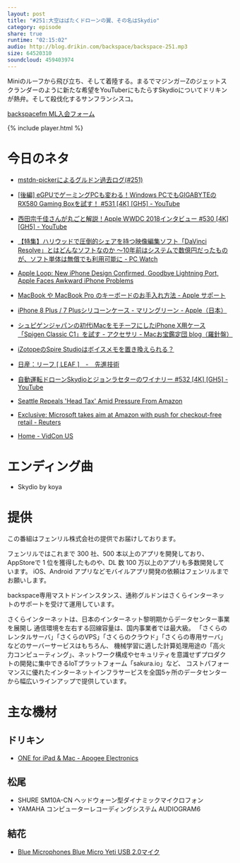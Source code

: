 ```yaml
---
layout: post
title: "#251:大空はばたくドローンの翼、その名はSkydio"
category: episode
share: true
runtime: "02:15:02"
audio: http://blog.drikin.com/backspace/backspace-251.mp3
size: 64520310
soundcloud: 459403974
---
```


Miniのルーフから飛び立ち、そして着陸する。まるでマジンガーZのジェットスクランダーのように新たな希望をYouTuberにもたらすSkydioについてドリキンが熱弁。そして殺伐化するサンフランシスコ。

[backspacefm ML入会フォーム](http://backspace.us11.list-manage.com/subscribe?u=09c933bd3997c1d16dbed156a&id=84b6529b91)

{% include player.html %}

# 今日のネタ
* [mstdn-pickerによるグルドン過去ログ(#251)](https://rbtnn.github.io/mstdn-picker/?instance=mstdn.guru&since_id=100212541639201823&max_id=100213105970438214)
* [\[後編\] eGPUでゲーミングPCも変わる！Windows PCでもGIGABYTEのRX580 Gaming Boxを試す！ #531 \[4K\] \[GH5\] - YouTube](https://www.youtube.com/watch?v=CjOCDeXfX2k)
* [西田宗千佳さんが丸ごと解説！Apple WWDC 2018インタビュー #530 \[4K\] \[GH5\] - YouTube](https://www.youtube.com/watch?v=c-kOP8EuulY)
* [【特集】ハリウッドで圧倒的シェアを持つ映像編集ソフト「DaVinci Resolve」とはどんなソフトなのか ～10年前はシステムで数億円だったものが、ソフト単体は無償でも利用可能に - PC Watch](https://pc.watch.impress.co.jp/docs/topic/feature/1124263.html)
* [Apple Loop: New iPhone Design Confirmed, Goodbye Lightning Port, Apple Faces Awkward iPhone Problems](https://www.forbes.com/sites/ewanspence/2018/06/15/apple-news-headlines-iphone-iphonex-usbc-lightningport-macbookpro-probelms-specs-design/#2cacd9045383)
* [MacBook や MacBook Pro のキーボードのお手入れ方法 - Apple サポート](https://support.apple.com/ja-jp/HT205662)
* [iPhone 8 Plus / 7 Plusシリコーンケース - マリングリーン - Apple（日本）](https://www.apple.com/jp/shop/product/MRRA2FE/A/iphone-8-plus-7-plus%E3%82%B7%E3%83%AA%E3%82%B3%E3%83%BC%E3%83%B3%E3%82%B1%E3%83%BC%E3%82%B9-%E3%83%9E%E3%83%AA%E3%83%B3%E3%82%B0%E3%83%AA%E3%83%BC%E3%83%B3?fnode=99)
* [シュピゲンジャパンの初代iMacをモチーフにしたiPhone X用ケース「Spigen Classic C1」を試す - アクセサリ - Macお宝鑑定団 blog（羅針盤）](http://www.macotakara.jp/blog/accessories/entry-35135.html)
* [iZotopeのSpire Studioはボイスメモを置き換えられる？](http://www.itmedia.co.jp/news/articles/1806/13/news138.html)
* [日産：リーフ [ LEAF ]　-　先進技術](https://www3.nissan.co.jp/vehicles/new/leaf/advanced_technology.html)
* [自動運転ドローンSkydioとジョンラセターのワイナリー #532 \[4K\] \[GH5\] - YouTube](https://www.youtube.com/watch?v=XmIDISbU1JQ)
* [Seattle Repeals 'Head Tax' Amid Pressure From Amazon](https://gizmodo.com/seattle-repeals-head-tax-amid-pressure-from-amazon-1826768425)
* [Exclusive: Microsoft takes aim at Amazon with push for checkout-free retail - Reuters](https://www.reuters.com/article/us-microsoft-store-exclusive/exclusive-microsoft-takes-aim-at-amazon-with-push-for-checkout-free-retail-idUSKBN1JA0D5)

* [Home - VidCon US](http://vidcon.com/)

# エンディング曲
* Skydio by koya

# 提供

この番組はフェンリル株式会社の提供でお届けしております。

フェンリルではこれまで 300 社、500 本以上のアプリを開発しており、AppStoreで 1 位を獲得したものや、DL 数 100 万以上のアプリも多数開発しています。
iOS、Android アプリなどモバイルアプリ開発の依頼はフェンリルまでお願いします。

backspace専用マストドンインスタンス、通称グルドンはさくらインターネットのサポートを受けて運用しています。

さくらインターネットは、日本のインターネット黎明期からデータセンター事業を展開し
通信環境を左右する回線容量は、国内事業者では最大級。
「さくらのレンタルサーバ」「さくらのVPS」「さくらのクラウド」「さくらの専用サーバ」などのサーバーサービスはもちろん、
機械学習に適した計算処理用途の「高火力コンピューティング」、ネットワーク構成やセキュリティを意識せずプロダクトの開発に集中できるIoTプラットフォーム「sakura.io」など、
コストパフォーマンスに優れたインターネットインフラサービスを全国5ヶ所のデータセンターから幅広いラインアップで提供しています。

# 主な機材

## ドリキン
* [ONE for iPad & Mac - Apogee Electronics](http://amzn.to/2DJVyyj)

## 松尾
* SHURE  SM10A-CN ヘッドウォーン型ダイナミックマイクロフォン
* YAMAHA コンピューターレコーディングシステム AUDIOGRAM6

## 結花
* [Blue Microphones Blue Micro Yeti USB 2.0マイク](http://www.bluedesigns.jp/products/yeti/)

